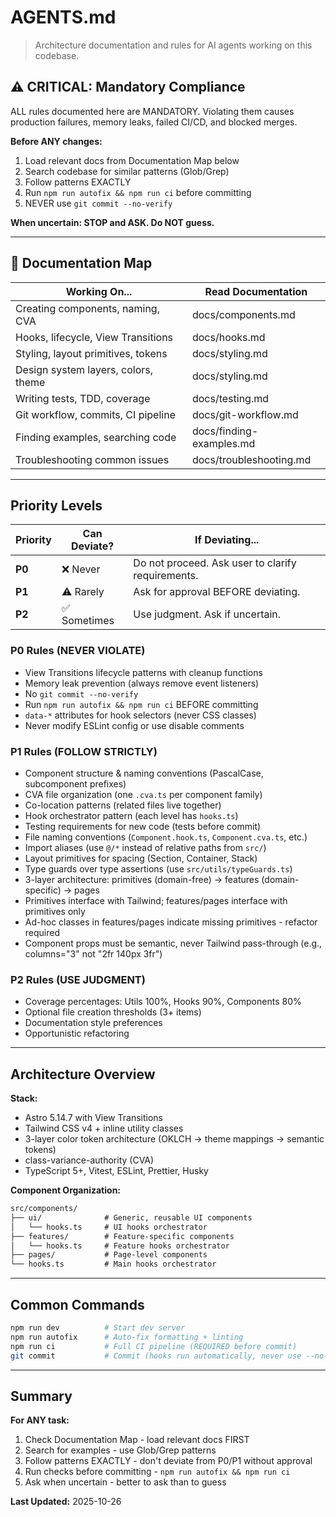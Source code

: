 # AGENTS.md

> Architecture documentation and rules for AI agents working on this codebase.

## ⚠️ CRITICAL: Mandatory Compliance

ALL rules documented here are MANDATORY. Violating them causes production
failures, memory leaks, failed CI/CD, and blocked merges.

**Before ANY changes:**

1. Load relevant docs from Documentation Map below
2. Search codebase for similar patterns (Glob/Grep)
3. Follow patterns EXACTLY
4. Run `npm run autofix && npm run ci` before committing
5. NEVER use `git commit --no-verify`

**When uncertain: STOP and ASK. Do NOT guess.**

---

## 📖 Documentation Map

| Working On...                       | Read Documentation       |
| ----------------------------------- | ------------------------ |
| Creating components, naming, CVA    | docs/components.md       |
| Hooks, lifecycle, View Transitions  | docs/hooks.md            |
| Styling, layout primitives, tokens  | docs/styling.md          |
| Design system layers, colors, theme | docs/styling.md          |
| Writing tests, TDD, coverage        | docs/testing.md          |
| Git workflow, commits, CI pipeline  | docs/git-workflow.md     |
| Finding examples, searching code    | docs/finding-examples.md |
| Troubleshooting common issues       | docs/troubleshooting.md  |

---

## Priority Levels

| Priority | Can Deviate? | If Deviating...                                   |
| -------- | ------------ | ------------------------------------------------- |
| **P0**   | ❌ Never     | Do not proceed. Ask user to clarify requirements. |
| **P1**   | ⚠️ Rarely    | Ask for approval BEFORE deviating.                |
| **P2**   | ✅ Sometimes | Use judgment. Ask if uncertain.                   |

### P0 Rules (NEVER VIOLATE)

- View Transitions lifecycle patterns with cleanup functions
- Memory leak prevention (always remove event listeners)
- No `git commit --no-verify`
- Run `npm run autofix && npm run ci` BEFORE committing
- `data-*` attributes for hook selectors (never CSS classes)
- Never modify ESLint config or use disable comments

### P1 Rules (FOLLOW STRICTLY)

- Component structure & naming conventions (PascalCase, subcomponent prefixes)
- CVA file organization (one `.cva.ts` per component family)
- Co-location patterns (related files live together)
- Hook orchestrator pattern (each level has `hooks.ts`)
- Testing requirements for new code (tests before commit)
- File naming conventions (`Component.hook.ts`, `Component.cva.ts`, etc.)
- Import aliases (use `@/*` instead of relative paths from `src/`)
- Layout primitives for spacing (Section, Container, Stack)
- Type guards over type assertions (use `src/utils/typeGuards.ts`)
- 3-layer architecture: primitives (domain-free) → features (domain-specific) →
  pages
- Primitives interface with Tailwind; features/pages interface with primitives
  only
- Ad-hoc classes in features/pages indicate missing primitives - refactor
  required
- Component props must be semantic, never Tailwind pass-through (e.g.,
  columns="3" not "2fr 140px 3fr")

### P2 Rules (USE JUDGMENT)

- Coverage percentages: Utils 100%, Hooks 90%, Components 80%
- Optional file creation thresholds (3+ items)
- Documentation style preferences
- Opportunistic refactoring

---

## Architecture Overview

**Stack:**

- Astro 5.14.7 with View Transitions
- Tailwind CSS v4 + inline utility classes
- 3-layer color token architecture (OKLCH → theme mappings → semantic tokens)
- class-variance-authority (CVA)
- TypeScript 5+, Vitest, ESLint, Prettier, Husky

**Component Organization:**

```txt
src/components/
├── ui/              # Generic, reusable UI components
│   └── hooks.ts     # UI hooks orchestrator
├── features/        # Feature-specific components
│   └── hooks.ts     # Feature hooks orchestrator
├── pages/           # Page-level components
└── hooks.ts         # Main hooks orchestrator
```

---

## Common Commands

```bash
npm run dev          # Start dev server
npm run autofix      # Auto-fix formatting + linting
npm run ci           # Full CI pipeline (REQUIRED before commit)
git commit           # Commit (hooks run automatically, never use --no-verify)
```

---

## Summary

**For ANY task:**

1. Check Documentation Map - load relevant docs FIRST
2. Search for examples - use Glob/Grep patterns
3. Follow patterns EXACTLY - don't deviate from P0/P1 without approval
4. Run checks before committing - `npm run autofix && npm run ci`
5. Ask when uncertain - better to ask than to guess

**Last Updated:** 2025-10-26
